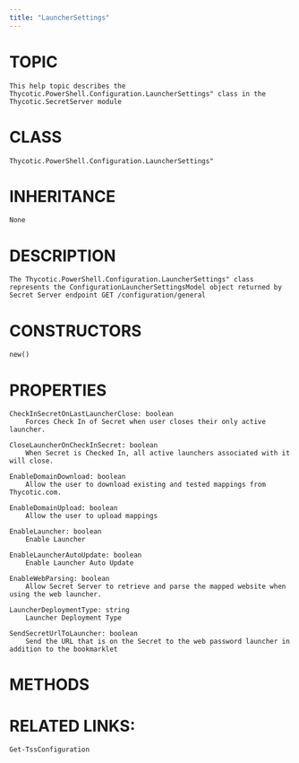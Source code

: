```yaml
---
title: "LauncherSettings"
---
```


# TOPIC
    This help topic describes the Thycotic.PowerShell.Configuration.LauncherSettings" class in the Thycotic.SecretServer module

# CLASS
    Thycotic.PowerShell.Configuration.LauncherSettings"

# INHERITANCE
    None

# DESCRIPTION
    The Thycotic.PowerShell.Configuration.LauncherSettings" class represents the ConfigurationLauncherSettingsModel object returned by Secret Server endpoint GET /configuration/general

# CONSTRUCTORS
    new()

# PROPERTIES
    CheckInSecretOnLastLauncherClose: boolean
        Forces Check In of Secret when user closes their only active launcher.

    CloseLauncherOnCheckInSecret: boolean
        When Secret is Checked In, all active launchers associated with it will close.

    EnableDomainDownload: boolean
        Allow the user to download existing and tested mappings from Thycotic.com.

    EnableDomainUpload: boolean
        Allow the user to upload mappings

    EnableLauncher: boolean
        Enable Launcher

    EnableLauncherAutoUpdate: boolean
        Enable Launcher Auto Update

    EnableWebParsing: boolean
        Allow Secret Server to retrieve and parse the mapped website when using the web launcher.

    LauncherDeploymentType: string
        Launcher Deployment Type

    SendSecretUrlToLauncher: boolean
        Send the URL that is on the Secret to the web password launcher in addition to the bookmarklet

# METHODS

# RELATED LINKS:
    Get-TssConfiguration